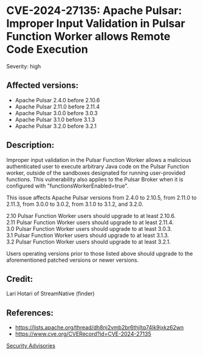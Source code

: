 # CVE-2024-27135: Apache Pulsar: Improper Input Validation in Pulsar Function Worker allows Remote Code Execution 

Severity: high

## Affected versions:

- Apache Pulsar 2.4.0 before 2.10.6
- Apache Pulsar 2.11.0 before 2.11.4
- Apache Pulsar 3.0.0 before 3.0.3
- Apache Pulsar 3.1.0 before 3.1.3
- Apache Pulsar 3.2.0 before 3.2.1

## Description:

Improper input validation in the Pulsar Function Worker allows a malicious authenticated user to execute arbitrary Java code on the Pulsar Function worker, outside of the sandboxes designated for running user-provided functions. This vulnerability also applies to the Pulsar Broker when it is configured with "functionsWorkerEnabled=true".

This issue affects Apache Pulsar versions from 2.4.0 to 2.10.5, from 2.11.0 to 2.11.3, from 3.0.0 to 3.0.2, from 3.1.0 to 3.1.2, and 3.2.0. 

2.10 Pulsar Function Worker users should upgrade to at least 2.10.6.<br/>
2.11 Pulsar Function Worker users should upgrade to at least 2.11.4.<br/>
3.0 Pulsar Function Worker users should upgrade to at least 3.0.3.<br/>
3.1 Pulsar Function Worker users should upgrade to at least 3.1.3.<br/>
3.2 Pulsar Function Worker users should upgrade to at least 3.2.1.<br/>

Users operating versions prior to those listed above should upgrade to the aforementioned patched versions or newer versions.

## Credit:

Lari Hotari of StreamNative (finder)

## References:

- https://lists.apache.org/thread/dh8nj2vmb2br6thjltq74lk9jxkz62wn
- https://www.cve.org/CVERecord?id=CVE-2024-27135

[Security Advisories](index.md)